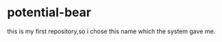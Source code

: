 potential-bear
==============

this is my first repository,so i chose this name which the system gave me.
